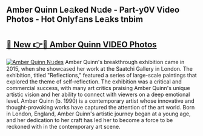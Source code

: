 ## Amber Quinn Le𝚊ked N𝚞de - Part-y0V Video Photos - Hot Onlyf𝚊ns Le𝚊ks tnbim

# <h2><a href="http://ab46194.deff.icu/?id=Amber+Quinn">🔗 New 👉🔴 Amber Quinn VIDEO Photos</a></h2>

[![Amber Quinn N𝚞des](https://i.imgur.com/rIISA9y.gif)](http://ab46194.deff.icu/?id=Amber+Quinn)
Amber Quinn's breakthrough exhibition came in 2015, when she showcased her work at the Saatchi Gallery in London. The exhibition, titled "Reflections," featured a series of large-scale paintings that explored the theme of self-reflection. The exhibition was a critical and commercial success, with many art critics praising Amber Quinn's unique artistic vision and her ability to connect with viewers on a deep emotional level. Amber Quinn (b. 1990) is a contemporary artist whose innovative and thought-provoking works have captured the attention of the art world. Born in London, England, Amber Quinn's artistic journey began at a young age, and her dedication to her craft has led her to become a force to be reckoned with in the contemporary art scene.

